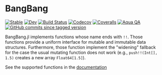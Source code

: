 # BangBang

[![Stable](https://img.shields.io/badge/docs-stable-blue.svg)](https://tkf.github.io/BangBang.jl/stable)
[![Dev](https://img.shields.io/badge/docs-dev-blue.svg)](https://tkf.github.io/BangBang.jl/dev)
[![Build Status](https://travis-ci.com/tkf/BangBang.jl.svg?branch=master)](https://travis-ci.com/tkf/BangBang.jl)
[![Codecov](https://codecov.io/gh/tkf/BangBang.jl/branch/master/graph/badge.svg)](https://codecov.io/gh/tkf/BangBang.jl)
[![Coveralls](https://coveralls.io/repos/github/tkf/BangBang.jl/badge.svg?branch=master)](https://coveralls.io/github/tkf/BangBang.jl?branch=master)
[![Aqua QA](https://img.shields.io/badge/Aqua.jl-%F0%9F%8C%A2-aqua.svg)](https://github.com/tkf/Aqua.jl)
[![GitHub commits since tagged version](https://img.shields.io/github/commits-since/tkf/BangBang.jl/v0.3.8.svg?style=social&logo=github)](https://github.com/tkf/BangBang.jl)

BangBang.jl implements functions whose name ends with `!!`.  Those
functions provide a uniform interface for mutable and immutable data
structures.  Furthermore, those function implement the "widening"
fallback for the case the usual mutating function does not work (e.g.,
`push!!(Int[], 1.5)` creates a new array `Float64[1.5]`).

See the supported functions in the
[documentation](https://tkf.github.io/BangBang.jl/dev)
